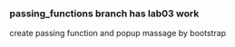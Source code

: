 



### passing_functions branch has lab03 work
create passing function and popup massage by bootstrap